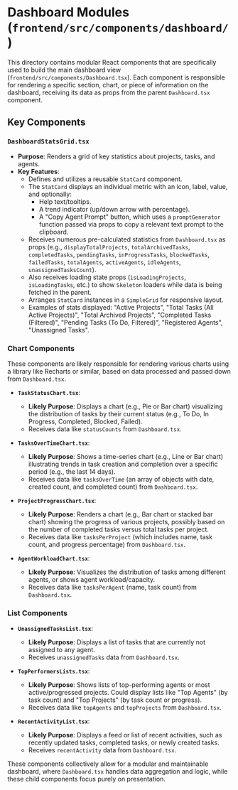 # Dashboard Modules (`frontend/src/components/dashboard/`)

This directory contains modular React components that are specifically used to build the main dashboard view (`frontend/src/components/Dashboard.tsx`). Each component is responsible for rendering a specific section, chart, or piece of information on the dashboard, receiving its data as props from the parent `Dashboard.tsx` component.

## Key Components

### `DashboardStatsGrid.tsx`
-   **Purpose**: Renders a grid of key statistics about projects, tasks, and agents.
-   **Key Features**:
    -   Defines and utilizes a reusable `StatCard` component.
    -   The `StatCard` displays an individual metric with an icon, label, value, and optionally:
        -   Help text/tooltips.
        -   A trend indicator (up/down arrow with percentage).
        -   A "Copy Agent Prompt" button, which uses a `promptGenerator` function passed via props to copy a relevant text prompt to the clipboard.
    -   Receives numerous pre-calculated statistics from `Dashboard.tsx` as props (e.g., `displayTotalProjects`, `totalArchivedTasks`, `completedTasks`, `pendingTasks`, `inProgressTasks`, `blockedTasks`, `failedTasks`, `totalAgents`, `activeAgents`, `idleAgents`, `unassignedTasksCount`).
    -   Also receives loading state props (`isLoadingProjects`, `isLoadingTasks`, etc.) to show `Skeleton` loaders while data is being fetched in the parent.
    -   Arranges `StatCard` instances in a `SimpleGrid` for responsive layout.
    -   Examples of stats displayed: "Active Projects", "Total Tasks (All Active Projects)", "Total Archived Projects", "Completed Tasks (Filtered)", "Pending Tasks (To Do, Filtered)", "Registered Agents", "Unassigned Tasks".

### Chart Components
These components are likely responsible for rendering various charts using a library like Recharts or similar, based on data processed and passed down from `Dashboard.tsx`.

-   **`TaskStatusChart.tsx`**:
    -   **Likely Purpose**: Displays a chart (e.g., Pie or Bar chart) visualizing the distribution of tasks by their current status (e.g., To Do, In Progress, Completed, Blocked, Failed).
    -   Receives data like `statusCounts` from `Dashboard.tsx`.

-   **`TasksOverTimeChart.tsx`**:
    -   **Likely Purpose**: Shows a time-series chart (e.g., Line or Bar chart) illustrating trends in task creation and completion over a specific period (e.g., the last 14 days).
    -   Receives data like `tasksOverTime` (an array of objects with date, created count, and completed count) from `Dashboard.tsx`.

-   **`ProjectProgressChart.tsx`**:
    -   **Likely Purpose**: Renders a chart (e.g., Bar chart or stacked bar chart) showing the progress of various projects, possibly based on the number of completed tasks versus total tasks per project.
    -   Receives data like `tasksPerProject` (which includes name, task count, and progress percentage) from `Dashboard.tsx`.

-   **`AgentWorkloadChart.tsx`**:
    -   **Likely Purpose**: Visualizes the distribution of tasks among different agents, or shows agent workload/capacity.
    -   Receives data like `tasksPerAgent` (name, task count) from `Dashboard.tsx`.

### List Components

-   **`UnassignedTasksList.tsx`**:
    -   **Likely Purpose**: Displays a list of tasks that are currently not assigned to any agent.
    -   Receives `unassignedTasks` data from `Dashboard.tsx`.

-   **`TopPerformersLists.tsx`**:
    -   **Likely Purpose**: Shows lists of top-performing agents or most active/progressed projects. Could display lists like "Top Agents" (by task count) and "Top Projects" (by task count or progress).
    -   Receives data like `topAgents` and `topProjects` from `Dashboard.tsx`.

-   **`RecentActivityList.tsx`**:
    -   **Likely Purpose**: Displays a feed or list of recent activities, such as recently updated tasks, completed tasks, or newly created tasks.
    -   Receives `recentActivity` data from `Dashboard.tsx`.

These components collectively allow for a modular and maintainable dashboard, where `Dashboard.tsx` handles data aggregation and logic, while these child components focus purely on presentation. 